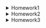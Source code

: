 <details>
  <summary>Homework1</summary>

# Design Patterns

## Mediator Design Pattern
###  Message Dispatching System
This project is an implementation of the Mediator pattern with a simple message dispatching system.

- **User**: The User interface defines two methods: send and receive. The send method is used to send a message, while the receive method is used to receive a message.
- **OnSiteStudent**: The OnSiteStudent class represents a student who is physically present in the class. This class implements the User interface and defines the behavior of a user in the messaging system.
- **RemoteStudent**: The RemoteStudent class represents a student who is attending the class remotely. This class also implements the User interface and defines the behavior of a user in the messaging system.
- **Dispatcher**: The Dispatcher interface defines the methods that the mediator object must implement to be able to control communication between the users. The sendMessage method is used to send messages to users, while the addUser method is used to add a new user to the messaging system.
- **DispatcherMediator**: The DispatcherMediator class is the mediator object that controls communication between the users. It implements the Dispatcher interface and maintains a list of all users in the messaging system. The sendMessage method of this class sends a message to all users in the system except for the sender of the message.

### Usage
To use this messaging system, create an instance of the DispatcherMediator class. Then, create instances of the OnSiteStudent and RemoteStudent classes and pass them to the addUser method of the DispatcherMediator object. The OnSiteStudent and RemoteStudent classes represent the users of the messaging system. To send a message, call the send method on a user object, passing in the message as an argument. The message will be sent to all users in the messaging system except for the sender. The receive method of the user object is called when a message is received.
**Here is an example**:

```java
DispatcherMediator dispatcherMediator = new DispatcherMediator();

User onSiteStudentA = new OnSiteStudent("On-site Student A", dispatcherMediator);
User onSiteStudentB = new OnSiteStudent("On-site Student B", dispatcherMediator);
User remoteStudentA = new RemoteStudent("Remote Student A", dispatcherMediator);
User remoteStudentB = new RemoteStudent("Remote Student B", dispatcherMediator);

dispatcherMediator.addUser(onSiteStudentA);
dispatcherMediator.addUser(onSiteStudentB);
dispatcherMediator.addUser(remoteStudentA);
dispatcherMediator.addUser(remoteStudentB);

onSiteStudentA.send("Hi remote, how is going?");
remoteStudentA.send("Hi, great. I have lots of things to do, how about you?");
onSiteStudentB.send("It similar");
```

**The above code will output**:

```java
On-site Student A sends: Hi remote, how is going?
On-site Student B received : Hi remote, how is going?
Remote Student A received : Hi remote, how is going?
Remote Student B received : Hi remote, how is going?
Remote Student A send : Hi, great. I have lots of things to do, how about you?
On-site Student A received : Hi, great. I have lots of things to do, how about you?
On-site Student B received : Hi, great. I have lots of things to do, how about you?
Remote Student B received : Hi, great. I have lots of things to do, how about you?
On-site Student B sends: It similar
On-site Student A received : It similar
Remote Student A received : It similar
Remote Student B received : It similar
```

### Class Diagram
![mediator](https://user-images.githubusercontent.com/80326351/234931586-5e1468ca-9b24-46ce-93ce-d078745f8bc1.png)

## State Design Pattern
### User Filter
This Java project provides functionality for filtering a list of users by either their name or age. The project consists of the following classes:

- **User**: a class representing a user with a name and an age
- **State**: an interface defining the filter method and getStatus method
- **FilterByAge**: a class implementing the State interface and filtering users by their age
- **FilterByName**: a class implementing the State interface and filtering users by their name
- **Context**: a class defining the state and providing a method for filtering users

### Usage
To use the User Filter, you can create a list of users and use the Context class to filter them by name or age.
**Here is an example**:

```java
List<User> users = new ArrayList<>();
users.add(new User("Alice", 25));
users.add(new User("Bob", 30));
users.add(new User("Charlie", 25));

Context context = new Context();
context.setState(new FilterByName());
context.filterUsers(users, "Bob"); 
```
**The above code will output**:
```java
Filtered users by name:
User{name='Bob', age=30}
```

Similarly, you can filter the list of users by age:
```java
context.setState(new FilterByAge());
context.filterUsers(users, "25");
```
**The above code will output**:
```java
Filtered users by age:
User{name='Alice', age=25}
User{name='Charlie', age=25}
```
### Class Diagram
![state](https://user-images.githubusercontent.com/80326351/234932243-961cf4a2-5a8c-4bf2-9213-166fde74a598.png)


## Observer Design Pattern
### News Agency Subscription System
This Java project demonstrates the Observer pattern, which defines a one-to-many dependency between objects so that when one object changes state, all its dependents are notified and updated automatically.

- **Subscribe**: This interface defines a method for sending notifications.
- **EmailSubscribe**: This class implements the Subscribe interface and sends notifications via email.
- **SmsSubscribe**: This class implements the Subscribe interface and sends notifications via SMS.
- **Observer**: This interface defines methods for subscribing, unsubscribing, and sending notifications.
- **NewsAgency**: This class implements the Observer interface and keeps track of all the subscribers. It sends notifications to all subscribers when a news item is available.

### Usage
To use this project, you can create an instance of the NewsAgency class and then add subscribers using the subscribe method. You can remove subscribers using the unSubscribe method. To send notifications to all subscribers, use the sendNotifications method.
**Here is an example**:

```java
// Create a news agency
NewsAgency newsAgency = new NewsAgency();

// Create subscribers
Subscribe emailSubscribe = new EmailSubscribe("John");
Subscribe smsSubscribe = new SmsSubscribe("Jane");

// Subscribe to news agency
newsAgency.subscribe(emailSubscribe);
newsAgency.subscribe(smsSubscribe);

// Send notifications to subscribers
newsAgency.sendNotifications();

// Unsubscribe from news agency
newsAgency.unSubscribe(emailSubscribe);

// Send notifications to remaining subscribers
newsAgency.sendNotifications();
```
**The above code will output**:
```java
John received an SMS from the news agency.
Jane received an email from the news agency.

Jane received an email from the news agency.
```

### Class Diagram
![observer](https://user-images.githubusercontent.com/80326351/234931996-53922858-3b62-455a-a68c-f3226f033c46.png)

## Proxy Design Pattern
### Bank Account Debit System
This project demonstrates the use of the proxy design pattern to implement a debit system for a bank account.

- **BankAccount**: This interface declares the debit() method that is implemented by the SavingAccount and DebitCardProxy classes.
- **SavingAccount**: This class implements the BankAccount interface and contains the account balance as an integer. It also has a validate() method that checks if the balance is enough to withdraw 5 TL. The debit() method of this class withdraws 5 TL from the account balance if it is valid, otherwise it prints a message that there is not enough balance.
- **DebitCardProxy**:This class implements the BankAccount interface and acts as a proxy for a SavingAccount instance. Its debit() method calls the debit() method of the SavingAccount instance passed in the constructor.

### Usage
To use the debit system, create an instance of the SavingAccount class with an initial balance, and then create an instance of the DebitCardProxy class with the SavingAccount instance as a parameter. Finally, call the debit() method on the DebitCardProxy instance to withdraw 5 TL from the account balance.
**Here is an example**:
```java
BankAccount bankAccount = new DebitCardProxy(new SavingAccount(50));
bankAccount.debit();
```
**The above code will output**:
```java
5 TL withdrawn from SavingAccount
```

### Class Diagram
![proxy](https://user-images.githubusercontent.com/80326351/234932506-6bbec96c-e98e-4f1a-ad86-67db8b95277b.png)

## Strategy Design Pattern
### Shopping Cart Payment System
This project is a simple implementation of a shopping cart that allows users to add and remove items, calculate the total amount, and pay using different payment strategies.

- **Item**: The Item class represents a product that can be added to the shopping cart. It has two attributes: upcCode (a unique identifier for the product) and price (the price of the product). It has a constructor that takes these two attributes and a toString method that returns a string representation of the object.
- **PaymentStrategy**:The PaymentStrategy interface represents the payment strategy that will be used to pay for the items in the shopping cart. It has a single method pay that takes the total amount to be paid as an argument.
- **CreditCardStrategy**:The CreditCardStrategy class is an implementation of the PaymentStrategy interface that represents paying with a credit card. It has four attributes: name (the name of the cardholder), cardNumber (the card number), cvv (the security code on the back of the card), and dateOfExpiry (the expiration date of the card). It has a constructor that takes these four attributes and an implementation of the pay method that prints a message to the console indicating that the payment was made with a credit card.
- **PaypalStrategy**:The PaypalStrategy class is another implementation of the PaymentStrategy interface that represents paying with Paypal. It has two attributes: emailId (the email address associated with the Paypal account) and password (the password for the Paypal account). It has a constructor that takes these two attributes and an implementation of the pay method that prints a message to the console indicating that the payment was made with Paypal.
- **ShoppingCart**:The ShoppingCart class represents the shopping cart. It has a list of Item objects, and methods for adding and removing items from the cart, calculating the total amount of the items in the cart, and paying for the items using a payment strategy.

### Usage
To use this project, simply create instances of the Item class and add them to an instance of the ShoppingCart class. To pay for the items in the cart, create an instance of the CreditCardStrategy or PaypalStrategy class (depending on which payment method you want to use) and pass it to the pay method of the ShoppingCart class.

**Here is an example**:
```java
 Item item1 = new Item("upcCode001", 250);
Item item2 = new Item("upcCode002", 150);
Item item3 = new Item("upcCode003", 100);

ShoppingCart cart = new ShoppingCart();
cart.addItem(item1);
cart.addItem(item2);
cart.addItem(item3);

cart.pay(new CreditCardStrategy("Pelin","1234567891234567", "123","09/28"));

cart.removeItem(item3);
cart.pay(new PaypalStrategy("myemail@gmail.com", "mysecretpassword"));
```
**The above code will output**:
```java
item added: Item{upCode='upcCode001', price=250}
item added: Item{upCode='upcCode002', price=150}
item added: Item{upCode='upcCode003', price=100}
Paid with Credit Card: 500
item deleted: Item{upCode='upcCode003', price=100}
paid with paypal: 400
```
### Class Diagram
![strategy](https://user-images.githubusercontent.com/80326351/234932662-73861195-a97a-4e41-b621-4e4bf8b5a22f.png)

</details>

<details>
<summary>Homework2</summary>

# Book Management System
This is a simple Book Management System which allows to manage books and authors information. The system uses a RESTful API to communicate between the server and the client. The server side of this system is built with Spring Boot and MongoDB.

**Technologies**
- Java 11
- Spring Boot
- Spring Data MongoDB
- MapStruct
- Lombok
- Docker

### API Endpoints
#### Authors
* **Get all authors**

```bash
GET /authors
```
Returns a list of all authors.

* **Create an author**
```bash
POST /authors
```
Creates a new author with the given name.

* **Get a single author**
```bash
GET /authors/{id}
```
Returns the author with the given ID.

* **Update an author**
```bash
PUT /authors/{id}
```
Updates the name of the author with the given ID.

* **Delete an author**
```bash
DELETE /authors/{id}
```
Deletes the author with the given ID and all of their associated books.

#### Books
* **Get all books**
```bash
GET /books
```
Returns a list of all books.

* **Create a book**
```bash
POST /books
```
Creates a new book with the given name, release year, and author ID.

* **Get books by author**
```bash
GET /books?authorId={authorId}
```
Returns a list of all books written by the author with the given ID.

* **Get a single book**
```bash
GET /books/{id}
```
Returns the book with the given ID.

* **Update a book's name and release year**
```bash
PUT /books/{id}
```
Updates the name and release year of the book with the given ID.

* **Delete a book**
```bash
DELETE /books/{id}
```
Deletes the book with the given ID.

</details>

<details>
<summary>Homework3</summary>

Imagine that you are a software developer working for a publishing house called "Ink Pen Books". One day, the company receives a manuscript from a new writer, the talented young writer Alice. The manuscript is a novel called "Hidden Garden" and tells of a young girl learning the power of nature and friendship as she discovers a secret garden in her new home.
Your task, as Software Developer, is to create a Spring Boot application that will help "Ink Pen Books" publish Alice's novel. Specifically, you need to create a backend API that allows the company to store information about books, authors, and sales.
The API has these requirements:
- API should allow the company to create a new book record in the database and this record should include the book's title, description, publication date and author information (name, email and bio).
- API should allow "Ink Pen Books" to retrieve a book record by its ID and get a list of all the books in the database.
- API should allow "Ink Pen Books" to update the information of a book record including the author's information.
- API should allow "Ink Pen Books" to delete a book record from database.
- API should properly handle all request errors and provide informative error messages to the client.

- To implement these requirements you will need to use MongoDB as the database and implement common error handling methods for all points. You should also include appropriate tests to verify that the API is working as expected.
  As a bonus, you can add additional features like tracking book sales, generating reports or user authentication.
</details>
